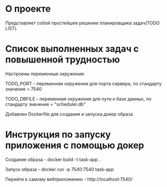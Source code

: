 # О проекте

Представляет собой простейшее решение планировщика задач(TODO LIST).

# Список выполненных задач с повышенной трудностью

Настроены переменные окружения:

TODO_PORT - переменная окружения для порта сервера, по стандарту значение = 7540

TODO_DBFILE - переменная окружения для пути к базе данных, по стандарту значение = "scheduler.db"

Добавлен Dockerfile для создания и запуска докер образа

# Инструкция по запуску приложения с помощью докер

Создание образа - docker build -t task-app .

Запуск образа - docker run -p 7540:7540 task-app

Перейти к самому вебприложению -  http://localhost:7540/
